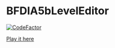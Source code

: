 # BFDIA5bLevelEditor 

[![CodeFactor](https://www.codefactor.io/repository/github/zolo101/bfdia5bleveleditor/badge/master)](https://www.codefactor.io/repository/github/zolo101/bfdia5bleveleditor/overview/master)

[Play it here](https://zolo101.github.io/BFDIA5bLevelEditor/)
